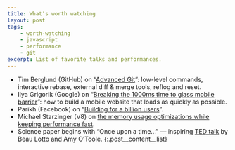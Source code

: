 ```yaml
---
title: What’s worth watching
layout: post
tags:
    - worth-watching
    - javascript
    - performance
    - git
excerpt: List of favorite talks and performances.
---
```


- Tim Berglund (GitHub) on “[Advanced Git](https://vimeo.com/49444883)”: low-level commands, interactive rebase, external diff & merge tools, reflog and reset.
- Ilya Grigorik (Google) on “[Breaking the 1000ms time to glass mobile barrier](http://www.youtube.com/watch?v=Il4swGfTOSM)”: how to build a mobile website that loads as quickly as possible.
- Parikh (Facebook) on “[Building for a billion users](http://www.youtube.com/watch?v=oodS71YtkGU)”.
- Michael Starzinger (V8) on [the memory usage optimizations while keeping performance fast](http://2012.jsconf.eu/speaker/2012/08/31/the-footprint-of-performance.html).
- Science paper begins with “Once upon a time…” — inspiring [TED talk](http://www.ted.com/talks/beau_lotto_amy_o_toole_science_is_for_everyone_kids_included.html) by Beau Lotto and Amy O’Toole.
{:.post__content__list}
